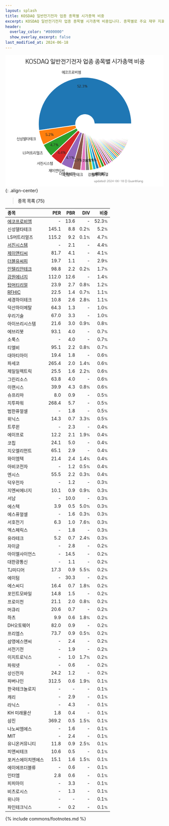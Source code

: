 ```yaml
---
layout: splash
title: KOSDAQ 일반전기전자 업종 종목별 시가총액 비중
excerpt: KOSDAQ 일반전기전자 업종 종목별 시가총액 비중입니다. 종목별로 주요 재무 지표를 함께 표시합니다.
header:
  overlay_color: "#800000"
  show_overlay_excerpt: false
last_modified_at: 2024-06-18
---
```



![KOSDAQ 일반전기전자 업종 종목별 시가총액 비중](/stats/sector/images/kosdaq_업종_일반전기전자_종목.png){: .align-center}


> **종목 목록 (75)**<a id="list"></a>

| **종목** | **PER** | **PBR** | **DIV** | **비중** |
| :------- | ------: | ------: | ------: | -------: |
| [에코프로비엠](/247540/) | - | 13.6 | - | 52.3<small>%</small> |
| 신성델타테크 | 145.1 | 8.8 | 0.2<small>%</small> | 5.2<small>%</small> |
| LS머트리얼즈 | 115.2 | 9.2 | 0.1<small>%</small> | 4.7<small>%</small> |
| [서진시스템](/178320/) | - | 2.1 | - | 4.4<small>%</small> |
| [제이앤티씨](/204270/) | 81.7 | 4.1 | - | 4.1<small>%</small> |
| [더블유씨피](/393890/) | 19.7 | 1.1 | - | 2.9<small>%</small> |
| [인텔리안테크](/189300/) | 98.8 | 2.2 | 0.2<small>%</small> | 1.7<small>%</small> |
| [강원에너지](/114190/) | 112.0 | 12.6 | - | 1.4<small>%</small> |
| [탑머티리얼](/360070/) | 23.9 | 2.7 | 0.8<small>%</small> | 1.2<small>%</small> |
| [RFHIC](/218410/) | 22.5 | 1.4 | 0.7<small>%</small> | 1.1<small>%</small> |
| 세경하이테크 | 10.8 | 2.6 | 2.8<small>%</small> | 1.1<small>%</small> |
| 덕산하이메탈 | 64.3 | 1.3 | - | 1.0<small>%</small> |
| 우리기술 | 67.0 | 3.3 | - | 1.0<small>%</small> |
| 아이쓰리시스템 | 21.6 | 3.0 | 0.9<small>%</small> | 0.8<small>%</small> |
| 에브리봇 | 93.1 | 4.0 | - | 0.7<small>%</small> |
| 소룩스 | - | 4.0 | - | 0.7<small>%</small> |
| 티엘비 | 95.1 | 2.2 | 0.8<small>%</small> | 0.7<small>%</small> |
| 대아티아이 | 19.4 | 1.8 | - | 0.6<small>%</small> |
| 파세코 | 265.4 | 2.0 | 1.4<small>%</small> | 0.6<small>%</small> |
| 제일일렉트릭 | 25.5 | 1.6 | 2.2<small>%</small> | 0.6<small>%</small> |
| 그린리소스 | 63.8 | 4.0 | - | 0.6<small>%</small> |
| 이랜시스 | 39.9 | 4.3 | 0.8<small>%</small> | 0.6<small>%</small> |
| 슈프리마 | 8.0 | 0.9 | - | 0.5<small>%</small> |
| 지투파워 | 268.4 | 5.7 | - | 0.5<small>%</small> |
| 범한퓨얼셀 | - | 1.8 | - | 0.5<small>%</small> |
| 위닉스 | 14.3 | 0.7 | 3.3<small>%</small> | 0.5<small>%</small> |
| 트루윈 | - | 2.3 | - | 0.4<small>%</small> |
| 에이프로 | 12.2 | 2.1 | 1.9<small>%</small> | 0.4<small>%</small> |
| 코칩 | 24.1 | 5.0 | - | 0.4<small>%</small> |
| 지오엘리먼트 | 65.1 | 2.9 | - | 0.4<small>%</small> |
| 와이엠텍 | 21.4 | 2.4 | 1.4<small>%</small> | 0.4<small>%</small> |
| 아비코전자 | - | 1.2 | 0.5<small>%</small> | 0.4<small>%</small> |
| 엔시스 | 55.5 | 2.2 | 0.3<small>%</small> | 0.4<small>%</small> |
| 덕우전자 | - | 1.2 | - | 0.3<small>%</small> |
| 지엔씨에너지 | 10.1 | 0.9 | 0.9<small>%</small> | 0.3<small>%</small> |
| 서남 | - | 10.0 | - | 0.3<small>%</small> |
| 에스텍 | 3.9 | 0.5 | 5.0<small>%</small> | 0.3<small>%</small> |
| 에스퓨얼셀 | - | 1.6 | 0.3<small>%</small> | 0.3<small>%</small> |
| 서호전기 | 6.3 | 1.0 | 7.6<small>%</small> | 0.3<small>%</small> |
| 엑스페릭스 | - | 1.8 | - | 0.3<small>%</small> |
| 유라테크 | 5.2 | 0.7 | 2.4<small>%</small> | 0.3<small>%</small> |
| 자이글 | - | 2.8 | - | 0.2<small>%</small> |
| 아이엘사이언스 | - | 14.5 | - | 0.2<small>%</small> |
| 대한광통신 | - | 1.1 | - | 0.2<small>%</small> |
| TJ미디어 | 17.3 | 0.9 | 5.5<small>%</small> | 0.2<small>%</small> |
| 에이텀 | - | 30.3 | - | 0.2<small>%</small> |
| 에스씨디 | 16.4 | 0.7 | 1.8<small>%</small> | 0.2<small>%</small> |
| 포인트모바일 | 14.8 | 1.5 | - | 0.2<small>%</small> |
| 프로이천 | 21.1 | 2.0 | 0.8<small>%</small> | 0.2<small>%</small> |
| 머큐리 | 20.6 | 0.7 | - | 0.2<small>%</small> |
| 하츠 | 9.9 | 0.6 | 1.8<small>%</small> | 0.2<small>%</small> |
| DH오토웨어 | 82.0 | 0.9 | - | 0.2<small>%</small> |
| 프리엠스 | 73.7 | 0.9 | 0.5<small>%</small> | 0.2<small>%</small> |
| 삼영에스앤씨 | - | 2.4 | - | 0.2<small>%</small> |
| 서전기전 | - | 1.9 | - | 0.2<small>%</small> |
| 이지트로닉스 | - | 1.0 | 1.7<small>%</small> | 0.2<small>%</small> |
| 파워넷 | - | 0.6 | - | 0.2<small>%</small> |
| 상신전자 | 24.2 | 1.2 | - | 0.2<small>%</small> |
| 파버나인 | 312.5 | 0.6 | 1.9<small>%</small> | 0.1<small>%</small> |
| 한국테크놀로지 | - | - | - | 0.1<small>%</small> |
| 캐리 | - | 2.9 | - | 0.1<small>%</small> |
| 라닉스 | - | 4.3 | - | 0.1<small>%</small> |
| KH 미래물산 | 1.8 | 0.4 | - | 0.1<small>%</small> |
| 삼진 | 369.2 | 0.5 | 1.5<small>%</small> | 0.1<small>%</small> |
| 나노씨엠에스 | - | 1.6 | - | 0.1<small>%</small> |
| MIT | - | 2.4 | - | 0.1<small>%</small> |
| 유니온커뮤니티 | 11.8 | 0.9 | 2.5<small>%</small> | 0.1<small>%</small> |
| 피앤씨테크 | 10.6 | 0.5 | - | 0.1<small>%</small> |
| 포커스에이치엔에스 | 15.1 | 1.6 | 1.5<small>%</small> | 0.1<small>%</small> |
| 에이에프더블류 | - | 0.6 | - | 0.1<small>%</small> |
| 인터엠 | 2.8 | 0.6 | - | 0.1<small>%</small> |
| 피피아이 | - | 3.3 | - | 0.1<small>%</small> |
| 비츠로시스 | - | 1.3 | - | 0.1<small>%</small> |
| 위니아 | - | - | - | 0.1<small>%</small> |
| 파인테크닉스 | - | 0.2 | - | 0.1<small>%</small> |

{% include commons/footnotes.md %}